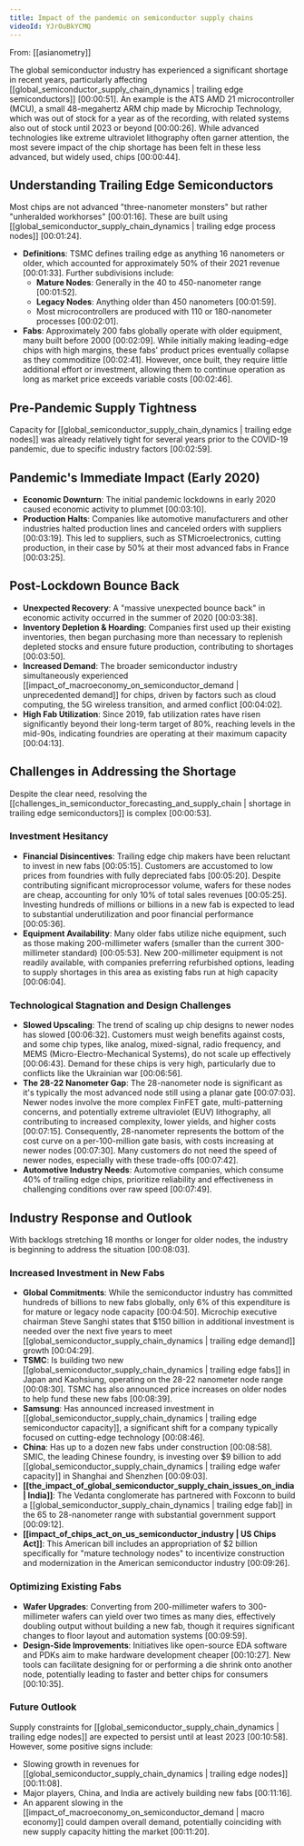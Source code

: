 ```yaml
---
title: Impact of the pandemic on semiconductor supply chains
videoId: YJrOuBkYCMQ
---
```


From: [[asianometry]] <br/> 

The global semiconductor industry has experienced a significant shortage in recent years, particularly affecting [[global_semiconductor_supply_chain_dynamics | trailing edge semiconductors]] <a class="yt-timestamp" data-t="00:00:51">[00:00:51]</a>. An example is the ATS AMD 21 microcontroller (MCU), a small 48-megahertz ARM chip made by Microchip Technology, which was out of stock for a year as of the recording, with related systems also out of stock until 2023 or beyond <a class="yt-timestamp" data-t="00:00:26">[00:00:26]</a>. While advanced technologies like extreme ultraviolet lithography often garner attention, the most severe impact of the chip shortage has been felt in these less advanced, but widely used, chips <a class="yt-timestamp" data-t="00:00:44">[00:00:44]</a>.

## Understanding Trailing Edge Semiconductors

Most chips are not advanced "three-nanometer monsters" but rather "unheralded workhorses" <a class="yt-timestamp" data-t="00:01:16">[00:01:16]</a>. These are built using [[global_semiconductor_supply_chain_dynamics | trailing edge process nodes]] <a class="yt-timestamp" data-t="00:01:24">[00:01:24]</a>.

*   **Definitions**: TSMC defines trailing edge as anything 16 nanometers or older, which accounted for approximately 50% of their 2021 revenue <a class="yt-timestamp" data-t="00:01:33">[00:01:33]</a>. Further subdivisions include:
    *   **Mature Nodes**: Generally in the 40 to 450-nanometer range <a class="yt-timestamp" data-t="00:01:52">[00:01:52]</a>.
    *   **Legacy Nodes**: Anything older than 450 nanometers <a class="yt-timestamp" data-t="00:01:59">[00:01:59]</a>.
    *   Most microcontrollers are produced with 110 or 180-nanometer processes <a class="yt-timestamp" data-t="00:02:01">[00:02:01]</a>.
*   **Fabs**: Approximately 200 fabs globally operate with older equipment, many built before 2000 <a class="yt-timestamp" data-t="00:02:09">[00:02:09]</a>. While initially making leading-edge chips with high margins, these fabs' product prices eventually collapse as they commoditize <a class="yt-timestamp" data-t="00:02:41">[00:02:41]</a>. However, once built, they require little additional effort or investment, allowing them to continue operation as long as market price exceeds variable costs <a class="yt-timestamp" data-t="00:02:46">[00:02:46]</a>.

## Pre-Pandemic Supply Tightness

Capacity for [[global_semiconductor_supply_chain_dynamics | trailing edge nodes]] was already relatively tight for several years prior to the COVID-19 pandemic, due to specific industry factors <a class="yt-timestamp" data-t="00:02:59">[00:02:59]</a>.

## Pandemic's Immediate Impact (Early 2020)

*   **Economic Downturn**: The initial pandemic lockdowns in early 2020 caused economic activity to plummet <a class="yt-timestamp" data-t="00:03:10">[00:03:10]</a>.
*   **Production Halts**: Companies like automotive manufacturers and other industries halted production lines and canceled orders with suppliers <a class="yt-timestamp" data-t="00:03:19">[00:03:19]</a>. This led to suppliers, such as STMicroelectronics, cutting production, in their case by 50% at their most advanced fabs in France <a class="yt-timestamp" data-t="00:03:25">[00:03:25]</a>.

## Post-Lockdown Bounce Back

*   **Unexpected Recovery**: A "massive unexpected bounce back" in economic activity occurred in the summer of 2020 <a class="yt-timestamp" data-t="00:03:38">[00:03:38]</a>.
*   **Inventory Depletion & Hoarding**: Companies first used up their existing inventories, then began purchasing more than necessary to replenish depleted stocks and ensure future production, contributing to shortages <a class="yt-timestamp" data-t="00:03:50">[00:03:50]</a>.
*   **Increased Demand**: The broader semiconductor industry simultaneously experienced [[impact_of_macroeconomy_on_semiconductor_demand | unprecedented demand]] for chips, driven by factors such as cloud computing, the 5G wireless transition, and armed conflict <a class="yt-timestamp" data-t="00:04:02">[00:04:02]</a>.
*   **High Fab Utilization**: Since 2019, fab utilization rates have risen significantly beyond their long-term target of 80%, reaching levels in the mid-90s, indicating foundries are operating at their maximum capacity <a class="yt-timestamp" data-t="00:04:13">[00:04:13]</a>.

## Challenges in Addressing the Shortage

Despite the clear need, resolving the [[challenges_in_semiconductor_forecasting_and_supply_chain | shortage in trailing edge semiconductors]] is complex <a class="yt-timestamp" data-t="00:00:53">[00:00:53]</a>.

### Investment Hesitancy
*   **Financial Disincentives**: Trailing edge chip makers have been reluctant to invest in new fabs <a class="yt-timestamp" data-t="00:05:15">[00:05:15]</a>. Customers are accustomed to low prices from foundries with fully depreciated fabs <a class="yt-timestamp" data-t="00:05:20">[00:05:20]</a>. Despite contributing significant microprocessor volume, wafers for these nodes are cheap, accounting for only 10% of total sales revenues <a class="yt-timestamp" data-t="00:05:25">[00:05:25]</a>. Investing hundreds of millions or billions in a new fab is expected to lead to substantial underutilization and poor financial performance <a class="yt-timestamp" data-t="00:05:36">[00:05:36]</a>.
*   **Equipment Availability**: Many older fabs utilize niche equipment, such as those making 200-millimeter wafers (smaller than the current 300-millimeter standard) <a class="yt-timestamp" data-t="00:05:53">[00:05:53]</a>. New 200-millimeter equipment is not readily available, with companies preferring refurbished options, leading to supply shortages in this area as existing fabs run at high capacity <a class="yt-timestamp" data-t="00:06:04">[00:06:04]</a>.

### Technological Stagnation and Design Challenges
*   **Slowed Upscaling**: The trend of scaling up chip designs to newer nodes has slowed <a class="yt-timestamp" data-t="00:06:32">[00:06:32]</a>. Customers must weigh benefits against costs, and some chip types, like analog, mixed-signal, radio frequency, and MEMS (Micro-Electro-Mechanical Systems), do not scale up effectively <a class="yt-timestamp" data-t="00:06:43">[00:06:43]</a>. Demand for these chips is very high, particularly due to conflicts like the Ukrainian war <a class="yt-timestamp" data-t="00:06:56">[00:06:56]</a>.
*   **The 28-22 Nanometer Gap**: The 28-nanometer node is significant as it's typically the most advanced node still using a planar gate <a class="yt-timestamp" data-t="00:07:03">[00:07:03]</a>. Newer nodes involve the more complex FinFET gate, multi-patterning concerns, and potentially extreme ultraviolet (EUV) lithography, all contributing to increased complexity, lower yields, and higher costs <a class="yt-timestamp" data-t="00:07:15">[00:07:15]</a>. Consequently, 28-nanometer represents the bottom of the cost curve on a per-100-million gate basis, with costs increasing at newer nodes <a class="yt-timestamp" data-t="00:07:30">[00:07:30]</a>. Many customers do not need the speed of newer nodes, especially with these trade-offs <a class="yt-timestamp" data-t="00:07:42">[00:07:42]</a>.
*   **Automotive Industry Needs**: Automotive companies, which consume 40% of trailing edge chips, prioritize reliability and effectiveness in challenging conditions over raw speed <a class="yt-timestamp" data-t="00:07:49">[00:07:49]</a>.

## Industry Response and Outlook

With backlogs stretching 18 months or longer for older nodes, the industry is beginning to address the situation <a class="yt-timestamp" data-t="00:08:03">[00:08:03]</a>.

### Increased Investment in New Fabs
*   **Global Commitments**: While the semiconductor industry has committed hundreds of billions to new fabs globally, only 6% of this expenditure is for mature or legacy node capacity <a class="yt-timestamp" data-t="00:04:50">[00:04:50]</a>. Microchip executive chairman Steve Sanghi states that $150 billion in additional investment is needed over the next five years to meet [[global_semiconductor_supply_chain_dynamics | trailing edge demand]] growth <a class="yt-timestamp" data-t="00:04:29">[00:04:29]</a>.
*   **TSMC**: Is building two new [[global_semiconductor_supply_chain_dynamics | trailing edge fabs]] in Japan and Kaohsiung, operating on the 28-22 nanometer node range <a class="yt-timestamp" data-t="00:08:30">[00:08:30]</a>. TSMC has also announced price increases on older nodes to help fund these new fabs <a class="yt-timestamp" data-t="00:08:39">[00:08:39]</a>.
*   **Samsung**: Has announced increased investment in [[global_semiconductor_supply_chain_dynamics | trailing edge semiconductor capacity]], a significant shift for a company typically focused on cutting-edge technology <a class="yt-timestamp" data-t="00:08:46">[00:08:46]</a>.
*   **China**: Has up to a dozen new fabs under construction <a class="yt-timestamp" data-t="00:08:58">[00:08:58]</a>. SMIC, the leading Chinese foundry, is investing over $9 billion to add [[global_semiconductor_supply_chain_dynamics | trailing edge wafer capacity]] in Shanghai and Shenzhen <a class="yt-timestamp" data-t="00:09:03">[00:09:03]</a>.
*   **[[the_impact_of_global_semiconductor_supply_chain_issues_on_india | India]]**: The Vedanta conglomerate has partnered with Foxconn to build a [[global_semiconductor_supply_chain_dynamics | trailing edge fab]] in the 65 to 28-nanometer range with substantial government support <a class="yt-timestamp" data-t="00:09:12">[00:09:12]</a>.
*   **[[impact_of_chips_act_on_us_semiconductor_industry | US Chips Act]]**: This American bill includes an appropriation of $2 billion specifically for "mature technology nodes" to incentivize construction and modernization in the American semiconductor industry <a class="yt-timestamp" data-t="00:09:26">[00:09:26]</a>.

### Optimizing Existing Fabs
*   **Wafer Upgrades**: Converting from 200-millimeter wafers to 300-millimeter wafers can yield over two times as many dies, effectively doubling output without building a new fab, though it requires significant changes to floor layout and automation systems <a class="yt-timestamp" data-t="00:09:59">[00:09:59]</a>.
*   **Design-Side Improvements**: Initiatives like open-source EDA software and PDKs aim to make hardware development cheaper <a class="yt-timestamp" data-t="00:10:27">[00:10:27]</a>. New tools can facilitate designing for or performing a die shrink onto another node, potentially leading to faster and better chips for consumers <a class="yt-timestamp" data-t="00:10:35">[00:10:35]</a>.

### Future Outlook
Supply constraints for [[global_semiconductor_supply_chain_dynamics | trailing edge nodes]] are expected to persist until at least 2023 <a class="yt-timestamp" data-t="00:10:58">[00:10:58]</a>. However, some positive signs include:
*   Slowing growth in revenues for [[global_semiconductor_supply_chain_dynamics | trailing edge nodes]] <a class="yt-timestamp" data-t="00:11:08">[00:11:08]</a>.
*   Major players, China, and India are actively building new fabs <a class="yt-timestamp" data-t="00:11:16">[00:11:16]</a>.
*   An apparent slowing in the [[impact_of_macroeconomy_on_semiconductor_demand | macro economy]] could dampen overall demand, potentially coinciding with new supply capacity hitting the market <a class="yt-timestamp" data-t="00:11:20">[00:11:20]</a>.